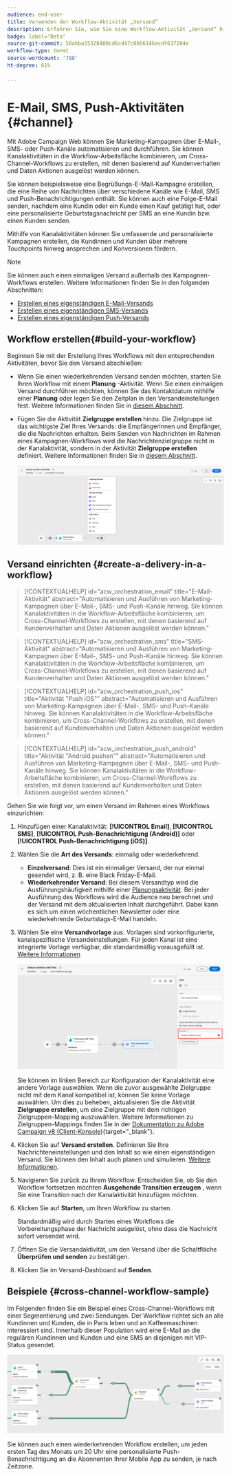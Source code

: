```yaml
---
audience: end-user
title: Verwenden der Workflow-Aktivität „Versand“
description: Erfahren Sie, wie Sie eine Workflow-Aktivität „Versand“ hinzufügen (E-Mail, Push-Benachrichtigung, SMS).
badge: label="Beta"
source-git-commit: 58abba55328480cd6cd47c8666146acdf637204e
workflow-type: tm+mt
source-wordcount: '788'
ht-degree: 61%

---
```



# E-Mail, SMS, Push-Aktivitäten {#channel}

Mit Adobe Campaign Web können Sie Marketing-Kampagnen über E-Mail-, SMS- oder Push-Kanäle automatisieren und durchführen. Sie können Kanalaktivitäten in die Workflow-Arbeitsfläche kombinieren, um Cross-Channel-Workflows zu erstellen, mit denen basierend auf Kundenverhalten und Daten Aktionen ausgelöst werden können.

Sie können beispielsweise eine Begrüßungs-E-Mail-Kampagne erstellen, die eine Reihe von Nachrichten über verschiedene Kanäle wie E-Mail, SMS und Push-Benachrichtigungen enthält. Sie können auch eine Folge-E-Mail senden, nachdem eine Kundin oder ein Kunde einen Kauf getätigt hat, oder eine personalisierte Geburtstagsnachricht per SMS an eine Kundin bzw. einen Kunden senden.

Mithilfe von Kanalaktivitäten können Sie umfassende und personalisierte Kampagnen erstellen, die Kundinnen und Kunden über mehrere Touchpoints hinweg ansprechen und Konversionen fördern.

>[!NOTE]
>
>Sie können auch einen einmaligen Versand außerhalb des Kampagnen-Workflows erstellen. Weitere Informationen finden Sie in den folgenden Abschnitten:
>* [Erstellen eines eigenständigen E-Mail-Versands](../../email/create-email.md)
>* [Erstellen eines eigenständigen SMS-Versands](../../sms/create-sms.md)
>* [Erstellen eines eigenständigen Push-Versands](../../push/create-push.md)

## Workflow erstellen{#build-your-workflow}

Beginnen Sie mit der Erstellung Ihres Workflows mit den entsprechenden Aktivitäten, bevor Sie den Versand abschließen:

* Wenn Sie einen wiederkehrenden Versand senden möchten, starten Sie Ihren Workflow mit einem **Planung** -Aktivität. Wenn Sie einen einmaligen Versand durchführen möchten, können Sie das Kontaktdatum mithilfe einer **Planung** oder legen Sie den Zeitplan in den Versandeinstellungen fest. Weitere Informationen finden Sie in [diesem Abschnitt](scheduler.md).

* Fügen Sie die Aktivität **Zielgruppe erstellen** hinzu. Die Zielgruppe ist das wichtigste Ziel Ihres Versands: die Empfängerinnen und Empfänger, die die Nachrichten erhalten. Beim Senden von Nachrichten im Rahmen eines Kampagnen-Workflows wird die Nachrichtenzielgruppe nicht in der Kanalaktivität, sondern in der Aktivität **Zielgruppe erstellen** definiert. Weitere Informationen finden Sie in [diesem Abschnitt](build-audience.md).

  ![](../../msg/assets/add-delivery-in-wf.png)

## Versand einrichten {#create-a-delivery-in-a-workflow}


>[!CONTEXTUALHELP]
>id="acw_orchestration_email"
>title="E-Mail-Aktivität"
>abstract="Automatisieren und Ausführen von Marketing-Kampagnen über E-Mail-, SMS- und Push-Kanäle hinweg. Sie können Kanalaktivitäten in die Workflow-Arbeitsfläche kombinieren, um Cross-Channel-Workflows zu erstellen, mit denen basierend auf Kundenverhalten und Daten Aktionen ausgelöst werden können."


>[!CONTEXTUALHELP]
>id="acw_orchestration_sms"
>title="SMS-Aktivität"
>abstract="Automatisieren und Ausführen von Marketing-Kampagnen über E-Mail-, SMS- und Push-Kanäle hinweg. Sie können Kanalaktivitäten in die Workflow-Arbeitsfläche kombinieren, um Cross-Channel-Workflows zu erstellen, mit denen basierend auf Kundenverhalten und Daten Aktionen ausgelöst werden können."


>[!CONTEXTUALHELP]
>id="acw_orchestration_push_ios"
>title="Aktivität &quot;Push iOS&quot;"
>abstract="Automatisieren und Ausführen von Marketing-Kampagnen über E-Mail-, SMS- und Push-Kanäle hinweg. Sie können Kanalaktivitäten in die Workflow-Arbeitsfläche kombinieren, um Cross-Channel-Workflows zu erstellen, mit denen basierend auf Kundenverhalten und Daten Aktionen ausgelöst werden können."


>[!CONTEXTUALHELP]
>id="acw_orchestration_push_android"
>title="Aktivität &quot;Android pushen&quot;"
>abstract="Automatisieren und Ausführen von Marketing-Kampagnen über E-Mail-, SMS- und Push-Kanäle hinweg. Sie können Kanalaktivitäten in die Workflow-Arbeitsfläche kombinieren, um Cross-Channel-Workflows zu erstellen, mit denen basierend auf Kundenverhalten und Daten Aktionen ausgelöst werden können."

Gehen Sie wie folgt vor, um einen Versand im Rahmen eines Workflows einzurichten:

1. Hinzufügen einer Kanalaktivität: **[!UICONTROL Email]**, **[!UICONTROL SMS]**, **[!UICONTROL Push-Benachrichtigung (Android)]** oder **[!UICONTROL Push-Benachrichtigung (iOS)]**.

1. Wählen Sie die **Art des Versands**: einmalig oder wiederkehrend.

   * **Einzelversand**: Dies ist ein einmaliger Versand, der nur einmal gesendet wird, z. B. eine Black Friday-E-Mail.
   * **Wiederkehrender Versand**: Bei diesem Versandtyp wird die Ausführungshäufigkeit mithilfe einer [Planungsaktivität](scheduler.md). Bei jeder Ausführung des Workflows wird die Audience neu berechnet und der Versand mit dem aktualisierten Inhalt durchgeführt. Dabei kann es sich um einen wöchentlichen Newsletter oder eine wiederkehrende Geburtstags-E-Mail handeln.

1. Wählen Sie eine **Versandvorlage** aus. Vorlagen sind vorkonfigurierte, kanalspezifische Versandeinstellungen. Für jeden Kanal ist eine integrierte Vorlage verfügbar, die standardmäßig vorausgefüllt ist. [Weitere Informationen](../../msg/delivery-template.md)

   ![](../assets/delivery-activity-in-wf.png)


   Sie können im linken Bereich zur Konfiguration der Kanalaktivität eine andere Vorlage auswählen. Wenn die zuvor ausgewählte Zielgruppe nicht mit dem Kanal kompatibel ist, können Sie keine Vorlage auswählen. Um dies zu beheben, aktualisieren Sie die Aktivität **Zielgruppe erstellen**, um eine Zielgruppe mit dem richtigen Zielgruppen-Mapping auszuwählen. Weitere Informationen zu Zielgruppen-Mappings finden Sie in der [Dokumentation zu Adobe Campaign v8 (Client-Konsole)](https://experienceleague.adobe.com/docs/campaign/campaign-v8/audience/add-profiles/target-mappings.html?lang=de){target="_blank"}.

1. Klicken Sie auf **Versand erstellen**. Definieren Sie Ihre Nachrichteneinstellungen und den Inhalt so wie einen eigenständigen Versand. Sie können den Inhalt auch planen und simulieren. [Weitere Informationen](../../msg/gs-messages.md).

1. Navigieren Sie zurück zu Ihrem Workflow. Entscheiden Sie, ob Sie den Workflow fortsetzen möchten **Ausgehende Transition erzeugen** , wenn Sie eine Transition nach der Kanalaktivität hinzufügen möchten.

1. Klicken Sie auf **Starten**, um Ihren Workflow zu starten.

   Standardmäßig wird durch Starten eines Workflows die Vorbereitungsphase der Nachricht ausgelöst, ohne dass die Nachricht sofort versendet wird.

1. Öffnen Sie die Versandaktivität, um den Versand über die Schaltfläche **Überprüfen und senden** zu bestätigen.

1. Klicken Sie im Versand-Dashboard auf **Senden**.

## Beispiele {#cross-channel-workflow-sample}

Im Folgenden finden Sie ein Beispiel eines Cross-Channel-Workflows mit einer Segmentierung und zwei Sendungen. Der Workflow richtet sich an alle Kundinnen und Kunden, die in Paris leben und an Kaffeemaschinen interessiert sind. Innerhalb dieser Population wird eine E-Mail an die regulären Kundinnen und Kunden und eine SMS an diejenigen mit VIP-Status gesendet.

![](../assets/workflow-channel-example.png)
<!--
description, which use case you can perform (common other activities that you can link before of after the activity)

how to add and configure the activity

example of a configured activity within a workflow
The Email delivery activity allows you to configure the sending an email in a workflow. 

-->

Sie können auch einen wiederkehrenden Workflow erstellen, um jeden ersten Tag des Monats um 20 Uhr eine personalisierte Push-Benachrichtigung an die Abonnenten Ihrer Mobile App zu senden, je nach Zeitzone.

<!-- Scheduled emails available?

This can be a single send email and sent just once, or it can be a recurring email.
* Single send emails are standard emails, sent once.
* Recurring emails allow you to send the same email multiple times to different targets over a defined period. You can aggregate the deliveries per period in order to get reports that correspond to your needs.

When linked to a scheduler, you can define recurring emails.
Email recipients are defined upstream of the activity in the same workflow, via an Audience targeting activity.

-->


<!--The message preparation is triggered according to the workflow execution parameters. From the message dashboard, you can select whether to request or not a manual confirmation to send the message (required by default). You can start the workflow manually or place a scheduler activity in the workflow to automate execution.-->
